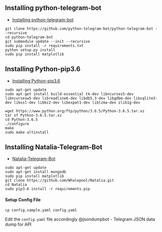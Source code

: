 ## Installing python-telegram-bot
* [Installing python-telegram-bot](https://github.com/python-telegram-bot/python-telegram-bot#installing)   
```
git clone https://github.com/python-telegram-bot/python-telegram-bot --recursive
cd python-telegram-bot
git submodule update --init --recursive
sudo pip install -r requirements.txt
python setup.py install
sudo pip install matplotlib
```

## Installing Python-pip3.6
* [Installing Python-pip3.6](https://gist.github.com/dschep/24aa61672a2092246eaca2824400d37f)   
```
sudo apt-get update
sudo apt-get install build-essential tk-dev libncurses5-dev libncursesw5-dev libreadline6-dev libdb5.3-dev libgdbm-dev libsqlite3-dev libssl-dev libbz2-dev libexpat1-dev liblzma-dev zlib1g-dev
```
```
wget https://www.python.org/ftp/python/3.6.5/Python-3.6.5.tar.xz
tar xf Python-3.6.5.tar.xz
cd Python-3.6.5
./configure
make
sudo make altinstall
```

## Installing Natalia-Telegram-Bot
* [Natalia-Telegram-Bot](https://github.com/Whalepool/Natalia)   
```
sudo apt-get update
sudo apt-get install mongodb
sudo pip install matplotlib
git clone https://github.com/Whalepool/Natalia.git
cd Natalia
sudo pip3.6 install -r requirements.pip
```
#### Setup Config File
```
cp config.sample.yaml config.yaml
```
Edit the `config.yaml` file accordingly
@jsondumpbot - Telegram JSON data dump for API
